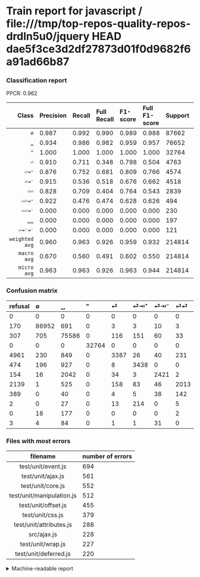 # Train report for javascript / file:///tmp/top-repos-quality-repos-drdln5u0/jquery HEAD dae5f3ce3d2df27873d01f0d9682f6a91ad66b87

### Classification report

PPCR: 0.962

| Class | Precision | Recall | Full Recall | F1-score | Full F1-score | Support | Full Support | PPCR |
|------:|:----------|:-------|:------------|:---------|:---------|:--------|:-------------|:-----|
| `∅` | 0.987| 0.992| 0.990| 0.989| 0.988| 87662| 87832| 0.998 |
| `␣` | 0.934| 0.986| 0.982| 0.959| 0.957| 76652| 76959| 0.996 |
| `"` | 1.000| 1.000| 1.000| 1.000| 1.000| 32764| 32764| 1.000 |
| `⏎` | 0.910| 0.711| 0.348| 0.798| 0.504| 4763| 9724| 0.490 |
| `⏎⇥⁺` | 0.876| 0.752| 0.681| 0.809| 0.766| 4574| 5048| 0.906 |
| `⏎⇥⁻` | 0.915| 0.536| 0.518| 0.676| 0.662| 4518| 4672| 0.967 |
| `⏎⏎` | 0.828| 0.709| 0.404| 0.764| 0.543| 2839| 4978| 0.570 |
| `⏎⏎⇥⁺` | 0.922| 0.476| 0.474| 0.628| 0.626| 494| 496| 0.996 |
| `⏎⏎⇥⁻` | 0.000| 0.000| 0.000| 0.000| 0.000| 230| 619| 0.372 |
| `␣␣` | 0.000| 0.000| 0.000| 0.000| 0.000| 197| 197| 1.000 |
| `⏎⇥⁻⇥⁻` | 0.000| 0.000| 0.000| 0.000| 0.000| 121| 124| 0.976 |
| `weighted avg` | 0.960| 0.963| 0.926| 0.959| 0.932| 214814| 223413| 0.962 |
| `macro avg` | 0.670| 0.560| 0.491| 0.602| 0.550| 214814| 223413| 0.962 |
| `micro avg` | 0.963| 0.963| 0.926| 0.963| 0.944| 214814| 223413| 0.962 |

### Confusion matrix

|refusal|  ∅| ␣| "| ⏎| ⏎⇥⁺| ⏎⇥⁻| ⏎⏎| ⏎⏎⇥⁻| ⏎⏎⇥⁺| ␣␣| ⏎⇥⁻⇥⁻| 
|:---|:---|:---|:---|:---|:---|:---|:---|:---|:---|:---|:---|
|0 |0 |0 |0 |0 |0 |0 |0 |0 |0 |0 |0 |
|170 |86952 |691 |0 |3 |3 |10 |3 |0 |0 |0 |0 |
|307 |705 |75586 |0 |116 |151 |60 |33 |0 |1 |0 |0 |
|0 |0 |0 |32764 |0 |0 |0 |0 |0 |0 |0 |0 |
|4961 |230 |849 |0 |3387 |26 |40 |231 |0 |0 |0 |0 |
|474 |196 |927 |0 |8 |3438 |0 |0 |0 |5 |0 |0 |
|154 |16 |2042 |0 |34 |3 |2421 |2 |0 |0 |0 |0 |
|2139 |1 |525 |0 |158 |83 |46 |2013 |0 |13 |0 |0 |
|389 |0 |40 |0 |4 |5 |38 |142 |0 |1 |0 |0 |
|2 |0 |27 |0 |13 |214 |0 |5 |0 |235 |0 |0 |
|0 |18 |177 |0 |0 |0 |0 |2 |0 |0 |0 |0 |
|3 |4 |84 |0 |1 |1 |31 |0 |0 |0 |0 |0 |

### Files with most errors

| filename | number of errors|
|:----:|:-----|
| test/unit/event.js | 694 |
| test/unit/ajax.js | 561 |
| test/unit/core.js | 552 |
| test/unit/manipulation.js | 512 |
| test/unit/offset.js | 455 |
| test/unit/css.js | 379 |
| test/unit/attributes.js | 288 |
| src/ajax.js | 228 |
| test/unit/wrap.js | 227 |
| test/unit/deferred.js | 220 |

<details>
    <summary>Machine-readable report</summary>
```json
{
  "cl_report": {"\"": {"f1-score": 1.0, "precision": 1.0, "recall": 1.0, "support": 32764}, "macro avg": {"f1-score": 0.6021037557312092, "precision": 0.6700658641846955, "recall": 0.5601234007662947, "support": 214814}, "micro avg": {"f1-score": 0.9626746860074297, "precision": 0.9626746860074297, "recall": 0.9626746860074297, "support": 214814}, "weighted avg": {"f1-score": 0.9591978999272115, "precision": 0.9595094554029032, "recall": 0.9626746860074297, "support": 214814}, "\u2205": {"f1-score": 0.9893050562053428, "precision": 0.9867229522707156, "recall": 0.9919007095434738, "support": 87662}, "\u23ce": {"f1-score": 0.7981618946624248, "precision": 0.9095059076262084, "recall": 0.711106445517531, "support": 4763}, "\u23ce\u21e5\u207a": {"f1-score": 0.8091315603671452, "precision": 0.8761467889908257, "recall": 0.7516397026672497, "support": 4574}, "\u23ce\u21e5\u207b": {"f1-score": 0.6758793969849246, "precision": 0.9149659863945578, "recall": 0.5358565737051793, "support": 4518}, "\u23ce\u21e5\u207b\u21e5\u207b": {"f1-score": 0.0, "precision": 0.0, "recall": 0.0, "support": 121}, "\u23ce\u23ce": {"f1-score": 0.7639468690702087, "precision": 0.8280542986425339, "recall": 0.7090524832687566, "support": 2839}, "\u23ce\u23ce\u21e5\u207a": {"f1-score": 0.6275033377837117, "precision": 0.9215686274509803, "recall": 0.4757085020242915, "support": 494}, "\u23ce\u23ce\u21e5\u207b": {"f1-score": 0.0, "precision": 0.0, "recall": 0.0, "support": 230}, "\u2423": {"f1-score": 0.9592131979695431, "precision": 0.9337599446558285, "recall": 0.9860929917027605, "support": 76652}, "\u2423\u2423": {"f1-score": 0.0, "precision": 0.0, "recall": 0.0, "support": 197}},
  "cl_report_full": {"\"": {"f1-score": 1.0, "precision": 1.0, "recall": 1.0, "support": 32764}, "macro avg": {"f1-score": 0.5496983142142362, "precision": 0.6700658641846955, "recall": 0.49071623150834226, "support": 223413}, "micro avg": {"f1-score": 0.9437848421023808, "precision": 0.9626746860074297, "recall": 0.925622054222449, "support": 223413}, "weighted avg": {"f1-score": 0.9315608398529089, "precision": 0.9552343855885106, "recall": 0.925622054222449, "support": 223413}, "\u2205": {"f1-score": 0.988349227639042, "precision": 0.9867229522707156, "recall": 0.9899808725749157, "support": 87832}, "\u23ce": {"f1-score": 0.5037180249851279, "precision": 0.9095059076262084, "recall": 0.3483134512546277, "support": 9724}, "\u23ce\u21e5\u207a": {"f1-score": 0.7663843067320553, "precision": 0.8761467889908257, "recall": 0.6810618066561014, "support": 5048}, "\u23ce\u21e5\u207b": {"f1-score": 0.661656190215906, "precision": 0.9149659863945578, "recall": 0.518193493150685, "support": 4672}, "\u23ce\u21e5\u207b\u21e5\u207b": {"f1-score": 0.0, "precision": 0.0, "recall": 0.0, "support": 124}, "\u23ce\u23ce": {"f1-score": 0.5433931704683493, "precision": 0.8280542986425339, "recall": 0.40437926878264363, "support": 4978}, "\u23ce\u23ce\u21e5\u207a": {"f1-score": 0.6258322237017311, "precision": 0.9215686274509803, "recall": 0.4737903225806452, "support": 496}, "\u23ce\u23ce\u21e5\u207b": {"f1-score": 0.0, "precision": 0.0, "recall": 0.0, "support": 619}, "\u2423": {"f1-score": 0.957348312614387, "precision": 0.9337599446558285, "recall": 0.9821593315921465, "support": 76959}, "\u2423\u2423": {"f1-score": 0.0, "precision": 0.0, "recall": 0.0, "support": 197}},
  "ppcr": 0.9615107446746608
}
```
</details>
